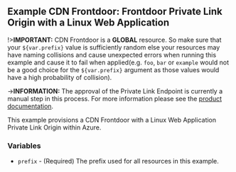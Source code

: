 ## Example CDN Frontdoor: Frontdoor Private Link Origin with a Linux Web Application

!>**IMPORTANT:** CDN Frontdoor is a **GLOBAL** resource. So make sure that your `${var.prefix}` value is sufficiently random else your resources may have naming collisions and cause unexpected errors when running this example and cause it to fail when applied(e.g. `foo`, `bar` or `example` would not be a good choice for the `${var.prefix}` argument as those values would have a high probability of collision).

->**INFORMATION:** The approval of the Private Link Endpoint is currently a manual step in this process. For more information please see the [product documentation](https://docs.microsoft.com/azure/frontdoor/private-link).

This example provisions a CDN Frontdoor with a Linux Web Application Private Link Origin within Azure.

### Variables

* `prefix` - (Required) The prefix used for all resources in this example.
